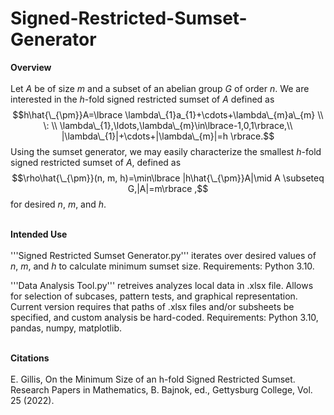 # Signed-Restricted-Sumset-Generator

**Overview**
\
\
Let $A$ be of size $m$ and a subset of an abelian group $G$ of order $n$. We are interested in the $h$-fold signed restricted sumset of $A$ defined as
$$h\hat{\_{\pm}}A=\lbrace \lambda\_{1}a_{1}+\cdots+\lambda\_{m}a\_{m} \\ \: \\ \lambda\_{1},\ldots,\lambda\_{m}\in\lbrace-1,0,1\rbrace,\\ |\lambda\_{1}|+\cdots+|\lambda\_{m}|=h \rbrace.$$
Using the sumset generator, we may easily characterize the smallest $h$-fold signed restricted sumset of $A$, defined as
$$\rho\hat{\_{\pm}}(n, m, h)=\min\lbrace |h\hat{\_{\pm}}A|\mid A \subseteq G,|A|=m\rbrace ,$$
for desired $n$, $m$, and $h$.

\
**Intended Use**
\
\
'''Signed Restricted Sumset Generator.py''' iterates over desired values of $n$, $m$, and $h$ to calculate minimum sumset size.
Requirements: Python 3.10.

'''Data Analysis Tool.py''' retreives analyzes local data in .xlsx file. Allows for selection of subcases, pattern tests, and graphical representation. Current version requires that paths of .xlsx files and/or subsheets be specified, and custom analysis be hard-coded.
Requirements: Python 3.10, pandas, numpy, matplotlib.

\
**Citations**
\
\
E. Gillis, On the Minimum Size of an h-fold Signed Restricted Sumset. Research Papers in Mathematics, B. Bajnok, ed., Gettysburg College, Vol. 25 (2022).
